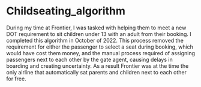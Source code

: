 # Childseating_algorithm
 During my time at Frontier, I was tasked with helping them to meet a new DOT requirement to sit children under 13 with an adult from their booking. I completed this algorithm in October of 2022.
 This process removed the requirement for either the passenger to select a seat during booking, which would have cost them money, and the manual process required of assigning passengers next to 
 each other by the gate agent, causing delays in boarding and creating uncertainty. As a result Frontier was at the time the only airline that automatically sat parents and children next to each other\
 for free.
